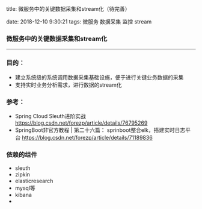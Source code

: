 title: 微服务中的关键数据采集和stream化（待完善）

date: 2018-12-10 9:30:21
tags: 微服务 数据采集 监控 stream

### 微服务中的关键数据采集和stream化

----

### 目的：

- 建立系统级的系统调用数据采集基础设施，便于进行关键业务数据的采集
- 支持实时业务分析需求，进行数据的stream化

### 参考：

 - Spring Cloud Sleuth进阶实战 https://blog.csdn.net/forezp/article/details/76795269
 - SpringBoot非官方教程 | 第二十六篇： sprinboot整合elk，搭建实时日志平台 https://blog.csdn.net/forezp/article/details/71189836

### 依赖的组件

- sleuth
- zipkin
- elasticresearch
- mysql等
- kibana
- 